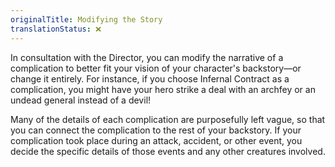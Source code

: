 ```yaml
---
originalTitle: Modifying the Story
translationStatus: ❌
---
```

In consultation with the Director, you can modify the narrative of a complication to better fit your vision of your character's backstory—or change it entirely. For instance, if you choose Infernal Contract as a complication, you might have your hero strike a deal with an archfey or an undead general instead of a devil!

Many of the details of each complication are purposefully left vague, so that you can connect the complication to the rest of your backstory. If your complication took place during an attack, accident, or other event, you decide the specific details of those events and any other creatures involved.